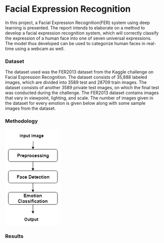 # Facial Expression Recognition

In this project, a Facial Expression Recognition(FER) system using deep learning is presented. The report intends to elaborate on a method to develop a facial expression recognition system, which will correctly classify the expression of a human face into one of seven universal expressions. The model thus developed can be used to categorize human faces in real-time using a webcam as well.

### Dataset
The dataset used was the FER2013 dataset from the Kaggle challenge on Facial Expression Recognition. The dataset consists of 35,888 labeled images, which are divided into 3589 test and 28709 train images. The dataset consists of another 3589 private test images, on which the final test was conducted during the challenge. The FER2013 dataset contains images that vary in viewpoint, lighting, and scale. The number of images given in the dataset for every emotion is given below along with some sample images from the dataset.

### Methodology

![alt text](
https://github.com/isha-talegaonkar/facial-expression-recognition/blob/main/Results/flowchart.png)

### Results


